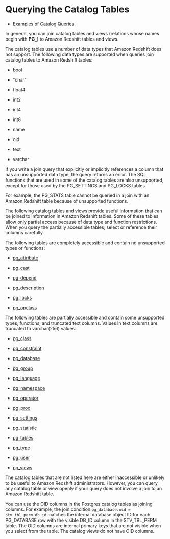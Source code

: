 # Querying the Catalog Tables<a name="c_join_PG"></a>


+ [Examples of Catalog Queries](c_join_PG_examples.md)

In general, you can join catalog tables and views \(relations whose names begin with **PG\_**\) to Amazon Redshift tables and views\. 

The catalog tables use a number of data types that Amazon Redshift does not support\. The following data types are supported when queries join catalog tables to Amazon Redshift tables: 

+ bool

+ "char"

+ float4

+ int2

+ int4

+ int8

+ name

+ oid

+ text

+ varchar

If you write a join query that explicitly or implicitly references a column that has an unsupported data type, the query returns an error\. The SQL functions that are used in some of the catalog tables are also unsupported, except for those used by the PG\_SETTINGS and PG\_LOCKS tables\.

For example, the PG\_STATS table cannot be queried in a join with an Amazon Redshift table because of unsupported functions\.

The following catalog tables and views provide useful information that can be joined to information in Amazon Redshift tables\. Some of these tables allow only partial access because of data type and function restrictions\. When you query the partially accessible tables, select or reference their columns carefully\.

The following tables are completely accessible and contain no unsupported types or functions: 

+  [pg\_attribute](https://www.postgresql.org/docs/8.0/static/catalog-pg-attribute.html) 

+  [pg\_cast ](https://www.postgresql.org/docs/8.0/static/catalog-pg-cast.html) 

+  [pg\_depend](https://www.postgresql.org/docs/8.0/static/catalog-pg-depend.html) 

+  [pg\_description ](https://www.postgresql.org/docs/8.0/static/catalog-pg-description.html) 

+  [pg\_locks ](https://www.postgresql.org/docs/8.0/static/view-pg-locks.html) 

+  [pg\_opclass ](https://www.postgresql.org/docs/8.0/static/catalog-pg-opclass.html) 

The following tables are partially accessible and contain some unsupported types, functions, and truncated text columns\. Values in text columns are truncated to varchar\(256\) values\. 

+  [pg\_class](https://www.postgresql.org/docs/8.0/static/catalog-pg-class.html) 

+  [pg\_constraint](https://www.postgresql.org/docs/8.0/static/catalog-pg-constraint.html) 

+  [pg\_database](https://www.postgresql.org/docs/8.0/static/catalog-pg-database.html) 

+  [pg\_group](https://www.postgresql.org/docs/8.0/static/catalog-pg-group.html) 

+  [pg\_language ](https://www.postgresql.org/docs/8.0/static/catalog-pg-language.html) 

+  [pg\_namespace](https://www.postgresql.org/docs/8.0/static/catalog-pg-namespace.html) 

+  [pg\_operator](https://www.postgresql.org/docs/8.0/static/catalog-pg-operator.html) 

+  [pg\_proc](https://www.postgresql.org/docs/8.0/static/catalog-pg-proc.html) 

+  [pg\_settings](https://www.postgresql.org/docs/8.0/static/view-pg-settings.html) 

+  [pg\_statistic](https://www.postgresql.org/docs/8.0/static/catalog-pg-statistic.html) 

+  [pg\_tables](https://www.postgresql.org/docs/8.0/static/view-pg-tables.html) 

+  [pg\_type ](https://www.postgresql.org/docs/8.0/static/catalog-pg-type.html) 

+  [pg\_user](https://www.postgresql.org/docs/8.0/static/view-pg-user.html) 

+  [pg\_views](https://www.postgresql.org/docs/8.0/static/view-pg-views.html) 

The catalog tables that are not listed here are either inaccessible or unlikely to be useful to Amazon Redshift administrators\. However, you can query any catalog table or view openly if your query does not involve a join to an Amazon Redshift table\.

You can use the OID columns in the Postgres catalog tables as joining columns\. For example, the join condition `pg_database.oid = stv_tbl_perm.db_id` matches the internal database object ID for each PG\_DATABASE row with the visible DB\_ID column in the STV\_TBL\_PERM table\. The OID columns are internal primary keys that are not visible when you select from the table\. The catalog views do not have OID columns\.